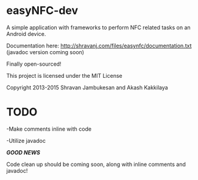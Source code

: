 easyNFC-dev
===========

A simple application with frameworks to perform NFC related tasks on an Android device.

Documentation here: http://shravanj.com/files/easynfc/documentation.txt (javadoc version coming soon)

Finally open-sourced!


This project is licensed under the MIT License

Copyright 2013-2015 Shravan Jambukesan and Akash Kakkilaya

TODO
============
-Make comments inline with code

-Utilize javadoc

***GOOD NEWS***

Code clean up should be coming soon, along with inline comments and javadoc!

